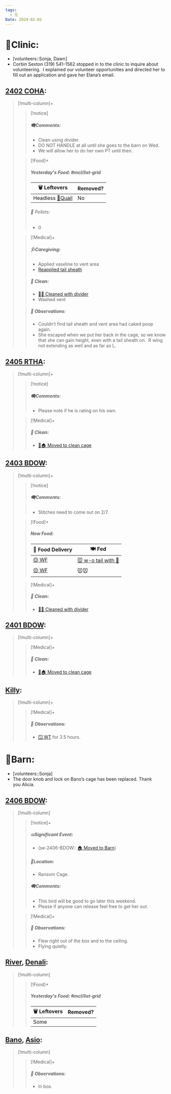 ```yaml
---
tags:
  - 🗒️
Date: 2024-02-02
---
```


# 🏥Clinic:
- [volunteers::Sonja, Dawn]
- Corbin Sexton (319) 541-1562 stopped in to the clinic to inquire about volunteering.  I explained our volunteer opportunities and directed her to fill out an application and gave her Elana’s email.

## [2402 COHA](../RARE%20Birds/2402%20COHA.md):
> [!multi-column]+
>
>> [!notice]
>> ##### 🗨️Comments:
>> - Clean using divider.
>> - DO NOT HANDLE at all until she goes to the barn on Wed. 
>> - We will allow her to do her own PT until then.
>
>> [!Food]+
>> ##### Yesterday's Food: #mcl/list-grid
>> |🗑️ Leftovers| Removed?
>> |---|---|
>>|Headless [🐥Quail](../Admin/Codes/Food/Quail.md)|No
>>
>>###### 💩 Pellets:
>>- 0
>>
>
>> [!Medical]+
>> ##### 🩺Caregiving:
>> - Applied vaseline to vent area
>> - [Reapplied tail sheath](../Admin/Codes/Reapplied%20tail%20sheath.md)
>>
>>##### 🫧 Clean:
>> - [🧼➗ Cleaned with divider](../Admin/Codes/Cleaned%20with%20divider.md)
>> - Washed vent
>>
>> ##### 🔭 Observations:
>> - Couldn’t find tail sheath and vent area had caked poop again.
>> - She escaped when we put her back in the cage, so we know that she can gain height, even with a tail sheath on.  R wing not extending as well and as far as L.

## [2405 RTHA](../RARE%20Birds/2405%20RTHA.md):
> [!multi-column]+
>
>> [!notice]
>> ##### 🗨️Comments:
>> - Please note if he is rating on his own.
>
>> [!Medical]+
>>##### 🫧 Clean:
>> - [🧼🏠 Moved to clean cage](../Admin/Codes/Moved%20to%20clean%20cage.md)
>>

## [2403 BDOW](../RARE%20Birds/2403%20BDOW.md):
> [!multi-column]+
>> [!notice]
>> ##### 🗨️Comments:
>> - Stitches need to come out on 2/7.
>
>> [!Food]+
>> ##### New Food:
>> |🚚 Food Delivery| 🍽️ Fed|
>> |---|---|
>>|[🟡 WF](../Admin/Codes/Whole%20food.md)|[🐭 w-o tail with 💊](../Admin/Codes/Food/Mouse%20wo%20tail%20with%20meds.md)|
>>|[🟡 WF](../Admin/Codes/Whole%20food.md)|🐭🐭
>
>> [!Medical]+
>>##### 🫧 Clean:
>> - [🧼➗ Cleaned with divider](../Admin/Codes/Cleaned%20with%20divider.md)
>>

## [2401 BDOW](../RARE%20Birds/2401%20BDOW.md):
> [!multi-column]+
>
>> [!Medical]+
>>##### 🫧 Clean:
>> - [🧼🏠 Moved to clean cage](../Admin/Codes/Moved%20to%20clean%20cage.md)

## [Killy](../RARE%20Birds/Ed%20Birds/Killy.md):
> [!multi-column]+
>
>> [!Medical]+
>> ##### 🔭 Observations:
>> - [🪟 WT](../Admin/Codes/Window%20time.md) for 3.5 hours.

# 🏡Barn:
- [volunteers::Sonja]
- The door knob and lock on Bano’s cage has been replaced. Thank you Alicia.

## [2406 BDOW](../RARE%20Birds/2406%20BDOW.md):
> [!multi-column]
>
>> [!notice]+
>> ##### 💥Significant Event:
>>- (se-2406-BDOW:: [🏠 Moved to Barn](../Admin/Codes/Moved%20to%20Barn.md))
>>
>> ##### 📍Location:
>>- Ransom Cage.
>>
>> ##### 🗨️Comments:
>> - This bird will be good to go later this weekend.
>> - Please if anyone can release feel free to get her out.  
>
>> [!Medical]+
>> ##### 🔭 Observations:
>> - Flew right out of the box and to the ceiling. 
>> - Flying quietly.

## [River](../RARE%20Birds/Ed%20Birds/River.md), [Denali](../RARE%20Birds/Ed%20Birds/Denali.md):
> [!multi-column]
>
>> [!Food]+
>> ##### Yesterday's Food: #mcl/list-grid
>> |🗑️ Leftovers| Removed?
>> |---|---|
>>|Some|
>>

## [Bano](../RARE%20Birds/Ed%20Birds/Bano.md), [Asio](../RARE%20Birds/Ed%20Birds/Asio.md):
> [!multi-column]
>
>> [!Medical]+
>> ##### 🔭 Observations:
>> - In box.
